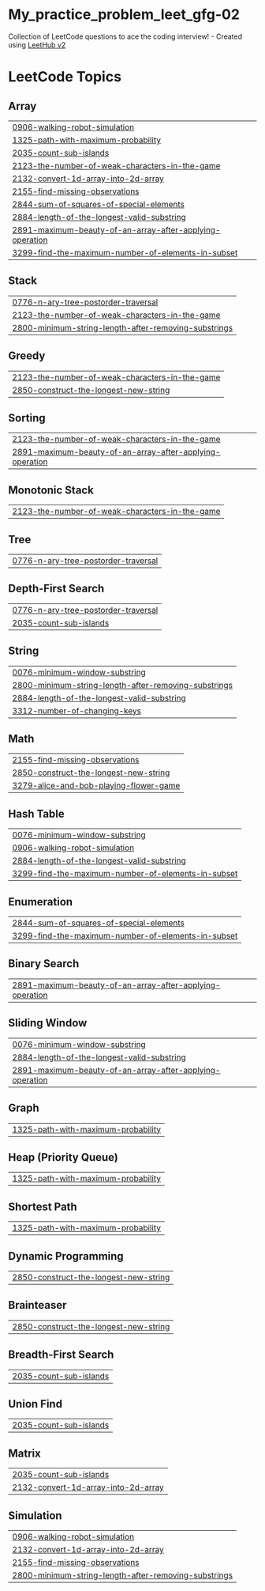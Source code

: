 # My_practice_problem_leet_gfg-02
Collection of LeetCode questions to ace the coding interview! - Created using [LeetHub v2](https://github.com/arunbhardwaj/LeetHub-2.0)

<!---LeetCode Topics Start-->
# LeetCode Topics
## Array
|  |
| ------- |
| [0906-walking-robot-simulation](https://github.com/ujjwalagrawal-1/My_practice_problem_leet_gfg-02/tree/master/0906-walking-robot-simulation) |
| [1325-path-with-maximum-probability](https://github.com/ujjwalagrawal-1/My_practice_problem_leet_gfg-02/tree/master/1325-path-with-maximum-probability) |
| [2035-count-sub-islands](https://github.com/ujjwalagrawal-1/My_practice_problem_leet_gfg-02/tree/master/2035-count-sub-islands) |
| [2123-the-number-of-weak-characters-in-the-game](https://github.com/ujjwalagrawal-1/My_practice_problem_leet_gfg-02/tree/master/2123-the-number-of-weak-characters-in-the-game) |
| [2132-convert-1d-array-into-2d-array](https://github.com/ujjwalagrawal-1/My_practice_problem_leet_gfg-02/tree/master/2132-convert-1d-array-into-2d-array) |
| [2155-find-missing-observations](https://github.com/ujjwalagrawal-1/My_practice_problem_leet_gfg-02/tree/master/2155-find-missing-observations) |
| [2844-sum-of-squares-of-special-elements](https://github.com/ujjwalagrawal-1/My_practice_problem_leet_gfg-02/tree/master/2844-sum-of-squares-of-special-elements) |
| [2884-length-of-the-longest-valid-substring](https://github.com/ujjwalagrawal-1/My_practice_problem_leet_gfg-02/tree/master/2884-length-of-the-longest-valid-substring) |
| [2891-maximum-beauty-of-an-array-after-applying-operation](https://github.com/ujjwalagrawal-1/My_practice_problem_leet_gfg-02/tree/master/2891-maximum-beauty-of-an-array-after-applying-operation) |
| [3299-find-the-maximum-number-of-elements-in-subset](https://github.com/ujjwalagrawal-1/My_practice_problem_leet_gfg-02/tree/master/3299-find-the-maximum-number-of-elements-in-subset) |
## Stack
|  |
| ------- |
| [0776-n-ary-tree-postorder-traversal](https://github.com/ujjwalagrawal-1/My_practice_problem_leet_gfg-02/tree/master/0776-n-ary-tree-postorder-traversal) |
| [2123-the-number-of-weak-characters-in-the-game](https://github.com/ujjwalagrawal-1/My_practice_problem_leet_gfg-02/tree/master/2123-the-number-of-weak-characters-in-the-game) |
| [2800-minimum-string-length-after-removing-substrings](https://github.com/ujjwalagrawal-1/My_practice_problem_leet_gfg-02/tree/master/2800-minimum-string-length-after-removing-substrings) |
## Greedy
|  |
| ------- |
| [2123-the-number-of-weak-characters-in-the-game](https://github.com/ujjwalagrawal-1/My_practice_problem_leet_gfg-02/tree/master/2123-the-number-of-weak-characters-in-the-game) |
| [2850-construct-the-longest-new-string](https://github.com/ujjwalagrawal-1/My_practice_problem_leet_gfg-02/tree/master/2850-construct-the-longest-new-string) |
## Sorting
|  |
| ------- |
| [2123-the-number-of-weak-characters-in-the-game](https://github.com/ujjwalagrawal-1/My_practice_problem_leet_gfg-02/tree/master/2123-the-number-of-weak-characters-in-the-game) |
| [2891-maximum-beauty-of-an-array-after-applying-operation](https://github.com/ujjwalagrawal-1/My_practice_problem_leet_gfg-02/tree/master/2891-maximum-beauty-of-an-array-after-applying-operation) |
## Monotonic Stack
|  |
| ------- |
| [2123-the-number-of-weak-characters-in-the-game](https://github.com/ujjwalagrawal-1/My_practice_problem_leet_gfg-02/tree/master/2123-the-number-of-weak-characters-in-the-game) |
## Tree
|  |
| ------- |
| [0776-n-ary-tree-postorder-traversal](https://github.com/ujjwalagrawal-1/My_practice_problem_leet_gfg-02/tree/master/0776-n-ary-tree-postorder-traversal) |
## Depth-First Search
|  |
| ------- |
| [0776-n-ary-tree-postorder-traversal](https://github.com/ujjwalagrawal-1/My_practice_problem_leet_gfg-02/tree/master/0776-n-ary-tree-postorder-traversal) |
| [2035-count-sub-islands](https://github.com/ujjwalagrawal-1/My_practice_problem_leet_gfg-02/tree/master/2035-count-sub-islands) |
## String
|  |
| ------- |
| [0076-minimum-window-substring](https://github.com/ujjwalagrawal-1/My_practice_problem_leet_gfg-02/tree/master/0076-minimum-window-substring) |
| [2800-minimum-string-length-after-removing-substrings](https://github.com/ujjwalagrawal-1/My_practice_problem_leet_gfg-02/tree/master/2800-minimum-string-length-after-removing-substrings) |
| [2884-length-of-the-longest-valid-substring](https://github.com/ujjwalagrawal-1/My_practice_problem_leet_gfg-02/tree/master/2884-length-of-the-longest-valid-substring) |
| [3312-number-of-changing-keys](https://github.com/ujjwalagrawal-1/My_practice_problem_leet_gfg-02/tree/master/3312-number-of-changing-keys) |
## Math
|  |
| ------- |
| [2155-find-missing-observations](https://github.com/ujjwalagrawal-1/My_practice_problem_leet_gfg-02/tree/master/2155-find-missing-observations) |
| [2850-construct-the-longest-new-string](https://github.com/ujjwalagrawal-1/My_practice_problem_leet_gfg-02/tree/master/2850-construct-the-longest-new-string) |
| [3279-alice-and-bob-playing-flower-game](https://github.com/ujjwalagrawal-1/My_practice_problem_leet_gfg-02/tree/master/3279-alice-and-bob-playing-flower-game) |
## Hash Table
|  |
| ------- |
| [0076-minimum-window-substring](https://github.com/ujjwalagrawal-1/My_practice_problem_leet_gfg-02/tree/master/0076-minimum-window-substring) |
| [0906-walking-robot-simulation](https://github.com/ujjwalagrawal-1/My_practice_problem_leet_gfg-02/tree/master/0906-walking-robot-simulation) |
| [2884-length-of-the-longest-valid-substring](https://github.com/ujjwalagrawal-1/My_practice_problem_leet_gfg-02/tree/master/2884-length-of-the-longest-valid-substring) |
| [3299-find-the-maximum-number-of-elements-in-subset](https://github.com/ujjwalagrawal-1/My_practice_problem_leet_gfg-02/tree/master/3299-find-the-maximum-number-of-elements-in-subset) |
## Enumeration
|  |
| ------- |
| [2844-sum-of-squares-of-special-elements](https://github.com/ujjwalagrawal-1/My_practice_problem_leet_gfg-02/tree/master/2844-sum-of-squares-of-special-elements) |
| [3299-find-the-maximum-number-of-elements-in-subset](https://github.com/ujjwalagrawal-1/My_practice_problem_leet_gfg-02/tree/master/3299-find-the-maximum-number-of-elements-in-subset) |
## Binary Search
|  |
| ------- |
| [2891-maximum-beauty-of-an-array-after-applying-operation](https://github.com/ujjwalagrawal-1/My_practice_problem_leet_gfg-02/tree/master/2891-maximum-beauty-of-an-array-after-applying-operation) |
## Sliding Window
|  |
| ------- |
| [0076-minimum-window-substring](https://github.com/ujjwalagrawal-1/My_practice_problem_leet_gfg-02/tree/master/0076-minimum-window-substring) |
| [2884-length-of-the-longest-valid-substring](https://github.com/ujjwalagrawal-1/My_practice_problem_leet_gfg-02/tree/master/2884-length-of-the-longest-valid-substring) |
| [2891-maximum-beauty-of-an-array-after-applying-operation](https://github.com/ujjwalagrawal-1/My_practice_problem_leet_gfg-02/tree/master/2891-maximum-beauty-of-an-array-after-applying-operation) |
## Graph
|  |
| ------- |
| [1325-path-with-maximum-probability](https://github.com/ujjwalagrawal-1/My_practice_problem_leet_gfg-02/tree/master/1325-path-with-maximum-probability) |
## Heap (Priority Queue)
|  |
| ------- |
| [1325-path-with-maximum-probability](https://github.com/ujjwalagrawal-1/My_practice_problem_leet_gfg-02/tree/master/1325-path-with-maximum-probability) |
## Shortest Path
|  |
| ------- |
| [1325-path-with-maximum-probability](https://github.com/ujjwalagrawal-1/My_practice_problem_leet_gfg-02/tree/master/1325-path-with-maximum-probability) |
## Dynamic Programming
|  |
| ------- |
| [2850-construct-the-longest-new-string](https://github.com/ujjwalagrawal-1/My_practice_problem_leet_gfg-02/tree/master/2850-construct-the-longest-new-string) |
## Brainteaser
|  |
| ------- |
| [2850-construct-the-longest-new-string](https://github.com/ujjwalagrawal-1/My_practice_problem_leet_gfg-02/tree/master/2850-construct-the-longest-new-string) |
## Breadth-First Search
|  |
| ------- |
| [2035-count-sub-islands](https://github.com/ujjwalagrawal-1/My_practice_problem_leet_gfg-02/tree/master/2035-count-sub-islands) |
## Union Find
|  |
| ------- |
| [2035-count-sub-islands](https://github.com/ujjwalagrawal-1/My_practice_problem_leet_gfg-02/tree/master/2035-count-sub-islands) |
## Matrix
|  |
| ------- |
| [2035-count-sub-islands](https://github.com/ujjwalagrawal-1/My_practice_problem_leet_gfg-02/tree/master/2035-count-sub-islands) |
| [2132-convert-1d-array-into-2d-array](https://github.com/ujjwalagrawal-1/My_practice_problem_leet_gfg-02/tree/master/2132-convert-1d-array-into-2d-array) |
## Simulation
|  |
| ------- |
| [0906-walking-robot-simulation](https://github.com/ujjwalagrawal-1/My_practice_problem_leet_gfg-02/tree/master/0906-walking-robot-simulation) |
| [2132-convert-1d-array-into-2d-array](https://github.com/ujjwalagrawal-1/My_practice_problem_leet_gfg-02/tree/master/2132-convert-1d-array-into-2d-array) |
| [2155-find-missing-observations](https://github.com/ujjwalagrawal-1/My_practice_problem_leet_gfg-02/tree/master/2155-find-missing-observations) |
| [2800-minimum-string-length-after-removing-substrings](https://github.com/ujjwalagrawal-1/My_practice_problem_leet_gfg-02/tree/master/2800-minimum-string-length-after-removing-substrings) |
<!---LeetCode Topics End-->